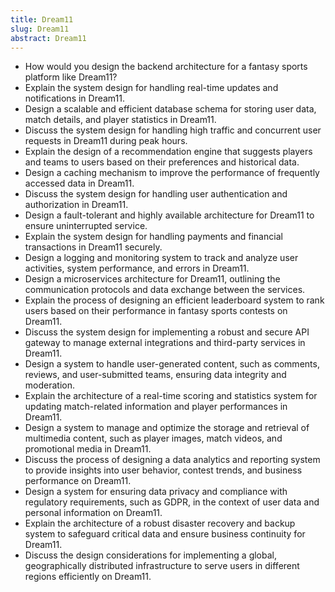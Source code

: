 ```yaml
---
title: Dream11 
slug: Dream11
abstract: Dream11
---
```


* How would you design the backend architecture for a fantasy sports platform like Dream11?
* Explain the system design for handling real-time updates and notifications in Dream11.
* Design a scalable and efficient database schema for storing user data, match details, and player statistics in Dream11.
* Discuss the system design for handling high traffic and concurrent user requests in Dream11 during peak hours.
* Explain the design of a recommendation engine that suggests players and teams to users based on their preferences and historical data.
* Design a caching mechanism to improve the performance of frequently accessed data in Dream11.
* Discuss the system design for handling user authentication and authorization in Dream11.
* Design a fault-tolerant and highly available architecture for Dream11 to ensure uninterrupted service.
* Explain the system design for handling payments and financial transactions in Dream11 securely.
* Design a logging and monitoring system to track and analyze user activities, system performance, and errors in Dream11.
* Design a microservices architecture for Dream11, outlining the communication protocols and data exchange between the services.
* Explain the process of designing an efficient leaderboard system to rank users based on their performance in fantasy sports contests on Dream11.
* Discuss the system design for implementing a robust and secure API gateway to manage external integrations and third-party services in Dream11.
* Design a system to handle user-generated content, such as comments, reviews, and user-submitted teams, ensuring data integrity and moderation.
* Explain the architecture of a real-time scoring and statistics system for updating match-related information and player performances in Dream11.
* Design a system to manage and optimize the storage and retrieval of multimedia content, such as player images, match videos, and promotional media in Dream11.
* Discuss the process of designing a data analytics and reporting system to provide insights into user behavior, contest trends, and business performance on Dream11.
* Design a system for ensuring data privacy and compliance with regulatory requirements, such as GDPR, in the context of user data and personal information on Dream11.
* Explain the architecture of a robust disaster recovery and backup system to safeguard critical data and ensure business continuity for Dream11.
* Discuss the design considerations for implementing a global, geographically distributed infrastructure to serve users in different regions efficiently on Dream11.